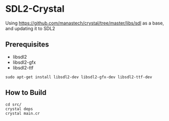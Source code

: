 SDL2-Crystal
============
Using https://github.com/manastech/crystal/tree/master/libs/sdl as a base, and updating it to SDL2

## Prerequisites
* libsdl2
* libsdl2-gfx
* libsdl2-ttf

`sudo apt-get install libsdl2-dev libsdl2-gfx-dev libsdl2-ttf-dev`

## How to Build
```
cd src/
crystal deps
crystal main.cr
```
